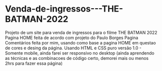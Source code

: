 # Venda-de-ingressos---THE-BATMAN-2022
Projeto de um site para venda de ingressos para o filme THE BATMAN 2022
Pagina HOME feita de acordo com projeto do Paulo Borges
Pagina Comentários feita por mim, usando como base a pagina HOME
em questao de cores e desing da página.
Usando HTML e CSS puro
versão 1.0 - Somente mobile, ainda farei ser responsivo no desktop
(ainda aprendendo as técnicas e as combinacoes de código certo,
demorei mais ou menos 2hrs para fazer essa página)